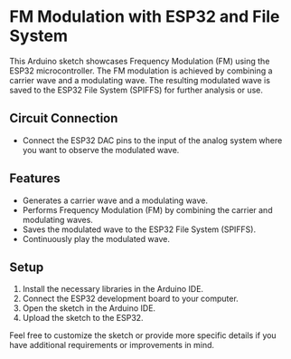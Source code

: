 # FM Modulation with ESP32 and File System

This Arduino sketch showcases Frequency Modulation (FM) using the ESP32 microcontroller. The FM modulation is achieved by combining a carrier wave and a modulating wave. The resulting modulated wave is saved to the ESP32 File System (SPIFFS) for further analysis or use.

## Circuit Connection

- Connect the ESP32 DAC pins to the input of the analog system where you want to observe the modulated wave.

## Features

- Generates a carrier wave and a modulating wave.
- Performs Frequency Modulation (FM) by combining the carrier and modulating waves.
- Saves the modulated wave to the ESP32 File System (SPIFFS).
- Continuously play the modulated wave.

## Setup

1. Install the necessary libraries in the Arduino IDE.
2. Connect the ESP32 development board to your computer.
3. Open the sketch in the Arduino IDE.
4. Upload the sketch to the ESP32.
   
Feel free to customize the sketch or provide more specific details if you have additional requirements or improvements in mind.